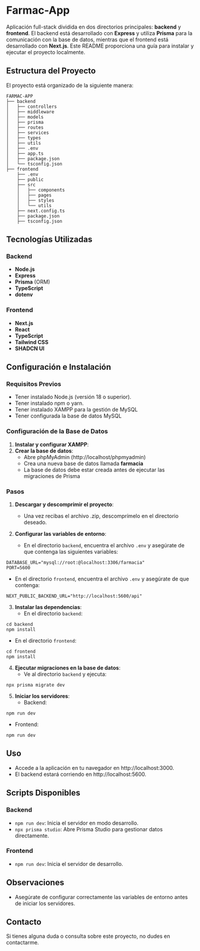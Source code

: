 # Farmac-App
Aplicación full-stack dividida en dos directorios principales: **backend** y **frontend**. El backend está desarrollado con **Express** y utiliza **Prisma** para la comunicación con la base de datos, mientras que el frontend está desarrollado con **Next.js**. Este README proporciona una guía para instalar y ejecutar el proyecto localmente.

## Estructura del Proyecto

El proyecto está organizado de la siguiente manera:

```
FARMAC-APP
├── backend
│   ├── controllers
│   ├── middleware
│   ├── models
│   ├── prisma
│   ├── routes
│   ├── services
│   ├── types
│   ├── utils
│   ├── .env
│   ├── app.ts
│   ├── package.json
│   └── tsconfig.json
├── frontend
    ├── .env
    ├── public
    ├── src
    │   ├── components
    │   ├── pages
    │   ├── styles
    │   └── utils
    ├── next.config.ts
    ├── package.json
    ├── tsconfig.json
```

## Tecnologías Utilizadas

### Backend

- **Node.js**
- **Express**
- **Prisma** (ORM)
- **TypeScript**
- **dotenv**

### Frontend

- **Next.js**
- **React**
- **TypeScript**
- **Tailwind CSS**
- **SHADCN UI**

## Configuración e Instalación

### Requisitos Previos

- Tener instalado Node.js (versión 18 o superior).
- Tener instalado npm o yarn.
- Tener instalado XAMPP para la gestión de MySQL
- Tener configurada la base de datos MySQL

### Configuración de la Base de Datos

1. **Instalar y configurar XAMPP**:
2. **Crear la base de datos**:
   - Abre phpMyAdmin (http://localhost/phpmyadmin)
   - Crea una nueva base de datos llamada **farmacia** 
   - La base de datos debe estar creada antes de ejecutar las migraciones de Prisma

### Pasos

1. **Descargar y descomprimir el proyecto**:

   - Una vez recibas el archivo .zip, descomprímelo en el directorio deseado.

2. **Configurar las variables de entorno**:
   - En el directorio `backend`, encuentra el archivo `.env` y asegúrate de que contenga las siguientes variables:

```
DATABASE_URL="mysql://root:@localhost:3306/farmacia"
PORT=5600
```

- En el directorio `frontend`, encuentra el archivo `.env` y asegúrate de que contenga:

```
NEXT_PUBLIC_BACKEND_URL="http://localhost:5600/api"
```

3. **Instalar las dependencias**:
   - En el directorio `backend`:

```
cd backend
npm install
```

- En el directorio `frontend`:

```
cd frontend
npm install
```

4. **Ejecutar migraciones en la base de datos**:
   - Ve al directorio `backend` y ejecuta:

```
npx prisma migrate dev
```

5. **Iniciar los servidores**:
   - Backend:

```
npm run dev
```

- Frontend:

```
npm run dev
```

## Uso

- Accede a la aplicación en tu navegador en http://localhost:3000.
- El backend estará corriendo en http://localhost:5600.

## Scripts Disponibles

### Backend

- `npm run dev`: Inicia el servidor en modo desarrollo.
- `npx prisma studio`: Abre Prisma Studio para gestionar datos directamente.

### Frontend

- `npm run dev`: Inicia el servidor de desarrollo.

## Observaciones

- Asegúrate de configurar correctamente las variables de entorno antes de iniciar los servidores.

## Contacto

Si tienes alguna duda o consulta sobre este proyecto, no dudes en contactarme.
